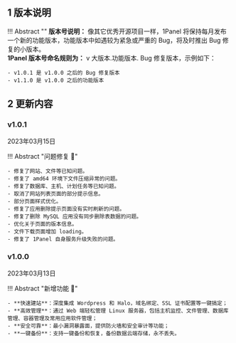 ## 1 版本说明

!!! Abstract ""
    **版本号说明：** 像其它优秀开源项目一样，1Panel 将保持每月发布一个新的功能版本，功能版本中如遇较为紧急或严重的 Bug，将及时推出 Bug 修复的小版本。  
    **1Panel 版本号命名规则为：** v 大版本.功能版本. Bug 修复版本，示例如下：

    - v1.0.1 是 v1.0.0 之后的 Bug 修复版本
    - v1.1.0 是 v1.0.0 之后的功能版本

## 2 更新内容

### v1.0.1

2023年03月15日

!!! Abstract "问题修复 :palm_tree:"

    - 修复了网站、文件等已知问题。
    - 修复了 amd64 环境下文件压缩异常的问题。
    - 修复了数据库、主机、计划任务等已知问题。
    - 取消了网站列表页面的部分提示信息。
    - 部分页面样式优化。
    - 修复了应用删除提示页面没有实时刷新的问题。
    - 修复了删除 MySQL 应用没有同步删除表数据的问题。
    - 优化关于页面的版本信息。
    - 文件下载页面增加 loading。
    - 修复了 1Panel 自身服务升级失败的问题。

### v1.0.0

2023年03月13日

!!! Abstract "新增功能 :star2:"

    - **快速建站**：深度集成 Wordpress 和 Halo，域名绑定、SSL 证书配置等一键搞定；
    - **高效管理**：通过 Web 端轻松管理 Linux 服务器，包括主机监控、文件管理、数据库管理、容器管理及常用应用软件管理；
    - **安全可靠**：最小漏洞暴露面，提供防火墙和安全审计等功能；
    - **一键备份**：支持一键备份和恢复，备份数据云端存储，永不丢失。
